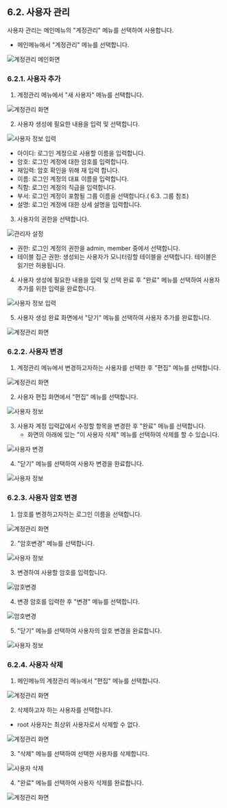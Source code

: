 ## 6.2. 사용자 관리

사용자 관리는 메인메뉴의 "계정관리" 메뉴를 선택하여 사용합니다.

* 메인메뉴에서 "계정관리" 메뉴를 선택합니다.

![계정관리 메인화면](images/6.0.0_account_setup.png)

### 6.2.1. 사용자 추가

1) 계정관리 메뉴에서 "새 사용자" 메뉴를 선택합니다.

![계정관리 화면](images/6.2.1_account_add_1.png)

2) 사용자 생성에 필요한 내용을 입력 및 선택합니다.

![사용자 정보 입력](images/6.2.1_account_add_2.png)

* 아이디: 로그인 계정으로 사용할 이름을 입력합니다.
* 암호: 로그인 계정에 대한 암호를 입력합니다.
* 재입력: 암호 확인을 위해 재 입력 합니다.
* 이름: 로그인 계정의 대표 이름을 입력합니다.
* 직함: 로그인 계정의 직급을 입력합니다.
* 부서: 로그인 계정이 포함될 그룹 이름을 선택합니다.( 6.3. 그룹 참조)
* 설명: 로그인 계정에 대한 상세 설명을 입력합니다.

3) 사용자의 권한을 선택합니다.

![관리자 설정](images/6.2.1_account_add_3.png)

* 권한: 로그인 계정의 권한을 admin, member 중에서 선택합니다.
* 테이블 접근 권한: 생성되는 사용자가 모니터링할 테이블을 선택합니다. 테이블은 읽기만 허용됩니다.

4) 사용자 생성에 필요한 내용을 입력 및 선택 완료 후 "완료" 메뉴를 선택하여 사용자 추가를 위한 입력을 완료합니다.

![사용자 정보 입력](images/6.2.1_account_add_4.png)

5) 사용자 생성 완료 화면에서 "닫기" 메뉴를 선택하여 사용자 추가를 완료합니다.

![계정관리 화면](images/6.2.1_account_add_5.png)

### 6.2.2. 사용자 변경

1) 계정관리 메뉴에서 변경하고자하는 사용자를 선택한 후 "편집" 메뉴를 선택합니다.

![계정관리 화면](images/6.2.2_account_change_1.png)

2) 사용자 편집 화면에서 "편집" 메뉴를 선택합니다.

![사용자 정보](images/6.2.2_account_change_2.png)

3) 사용자 계정 입력값에서 수정할 항목을 변경한 후 "완료" 메뉴를 선택합니다.
   - 화면의 아래에 있는 "이 사용자 삭제" 메뉴를 선택하여 삭제를 할 수 있습니다.

![사용자 변경](images/6.2.2_account_change_3.png)

4) "닫기" 메뉴를 선택하여 사용자 변경을 완료합니다.

![사용자 정보](images/6.2.2_account_change_4.png)

### 6.2.3. 사용자 암호 변경

1) 암호를 변경하고자하는 로그인 이름을 선택합니다.

![계정관리 화면](images/6.2.3_passwd_change_1.png)

2) "암호변경" 메뉴를 선택합니다.

![사용자 정보](images/6.2.3_passwd_change_2.png)

3) 변경하여 사용할 암호를 입력합니다.

![암호변경](images/6.2.3_passwd_change_3.png)

4) 변경 암호를 입력한 후 "변경" 메뉴를 선택합니다.

![암호변경](images/6.2.3_passwd_change_4.png)

5) "닫기" 메뉴를 선택하여 사용자의 암호 변경을 완료합니다.

![사용자 정보](images/6.2.3_passwd_change_5.png)

### 6.2.4. 사용자 삭제

1) 메인메뉴의 계정관리 메뉴에서 "편집" 메뉴를 선택합니다.

![계정관리 화면](images/6.2.4_account_remove_1.png)

2) 삭제하고자 하는 사용자를 선택합니다.

* root 사용자는 최상위 사용자로서 삭제할 수 없다.

![계정관리 화면](images/6.2.4_account_remove_2.png)

3) "삭제" 메뉴를 선택하여 선택한 사용자를 삭제합니다.

![사용자 삭제](images/6.2.4_account_remove_3.png)

4) "완료" 메뉴를 선택하여 사용자 삭제를 완료합니다.

![계정관리 화면](images/6.2.4_account_remove_4.png)

